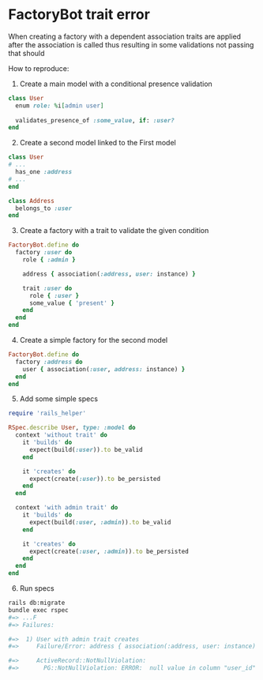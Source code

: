 # FactoryBot trait error

When creating a factory with a dependent association traits are applied after the association is called thus resulting in some validations not passing that should

How to reproduce:
1. Create a main model with a conditional presence validation
```ruby
class User
  enum role: %i[admin user]
  
  validates_presence_of :some_value, if: :user?
end
```

2. Create a second model linked to the First model
```ruby
class User
# ...
  has_one :address
# ...
end

class Address
  belongs_to :user
end
```

3. Create a factory with a trait to validate the given condition
```ruby
FactoryBot.define do
  factory :user do
    role { :admin }

    address { association(:address, user: instance) }

    trait :user do
      role { :user }
      some_value { 'present' }
    end
  end
end
```

4. Create a simple factory for the second model
```ruby
FactoryBot.define do
  factory :address do
    user { association(:user, address: instance) }
  end
end
```

5. Add some simple specs
```ruby
require 'rails_helper'

RSpec.describe User, type: :model do
  context 'without trait' do
    it 'builds' do
      expect(build(:user)).to be_valid
    end

    it 'creates' do
      expect(create(:user)).to be_persisted
    end
  end

  context 'with admin trait' do
    it 'builds' do
      expect(build(:user, :admin)).to be_valid
    end

    it 'creates' do
      expect(create(:user, :admin)).to be_persisted
    end
  end
end
```

6. Run specs
```bash
rails db:migrate
bundle exec rspec
#=> ...F
#=> Failures:

#=>  1) User with admin trait creates
#=>     Failure/Error: address { association(:address, user: instance) }

#=>     ActiveRecord::NotNullViolation:
#=>       PG::NotNullViolation: ERROR:  null value in column "user_id" violates not-null constraint
```
